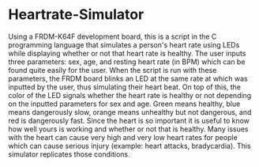 # Heartrate-Simulator
Using a FRDM-K64F development board, this is a script in the C programming language that simulates a person's heart rate using LEDs while displaying whether or not that heart rate is healthy. The user inputs three parameters: sex, age, and resting heart rate (in BPM) which can be found quite easily for the user. When the script is run with these parameters, the FRDM board blinks an LED at the same rate at which was inputted by the user, thus simulating their heart beat. On top of this, the color of the LED signals whether the heart rate is healthy or not depending on the inputted parameters for sex and age. Green means healthy, blue means dangerously slow, orange means unhealthy but not dangerous, and red is dangerously fast.
Since the heart is so important it is useful to know how well yours is working and whether or not that is healthy. Many issues with the heart can cause very high and very low heart rates for people which can cause serious injury (example: heart attacks, bradycardia). This simulator replicates those conditions.

